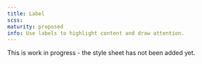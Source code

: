 ```yaml
---
title: Label
scss: 
maturity: proposed
info: Use labels to highlight content and draw attention.
---
```

This is work in progress - the style sheet has not been added yet.
